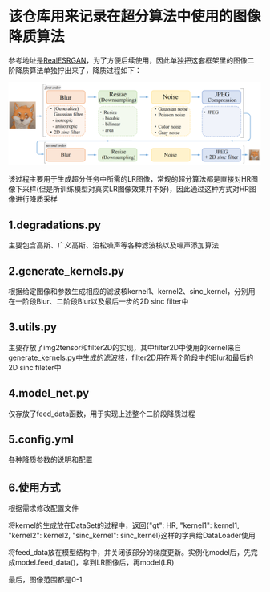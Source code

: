 # **该仓库用来记录在超分算法中使用的图像降质算法**

参考地址是[RealESRGAN](https://github.com/XPixelGroup/BasicSR/blob/master/basicsr/data/degradations.py)，为了方便后续使用，因此单独把这套框架里的图像二阶降质算法单独拧出来了，降质过程如下：

![two_degradate](./two_degradate.jpg)

该过程主要用于生成超分任务中所需的LR图像，常规的超分算法都是直接对HR图像下采样(但是所训练模型对真实LR图像效果并不好)，因此通过这种方式对HR图像进行降质采样

## 1.degradations.py

主要包含高斯、广义高斯、泊松噪声等各种滤波核以及噪声添加算法

## 2.generate_kernels.py

根据给定图像和参数生成相应的滤波核kernel1、kernel2、sinc_kernel，分别用在一阶段Blur、二阶段Blur以及最后一步的2D sinc filter中

## 3.utils.py

主要存放了img2tensor和filter2D的实现，其中filter2D中使用的kernel来自generate_kernels.py中生成的滤波核，filter2D用在两个阶段中的Blur和最后的2D sinc fileter中

## 4.model_net.py

仅存放了feed_data函数，用于实现上述整个二阶段降质过程

## 5.config.yml

各种降质参数的说明和配置

## 6.使用方式

根据需求修改配置文件

将kernel的生成放在DataSet的过程中，返回{"gt": HR, "kernel1": kernel1, "kernel2": kernel2, "sinc_kernel": sinc_kernel}这样的字典给DataLoader使用

将feed_data放在模型结构中，并关闭该部分的梯度更新。实例化model后，先完成model.feed_data()，拿到LR图像后，再model(LR)

最后，图像范围都是0-1



